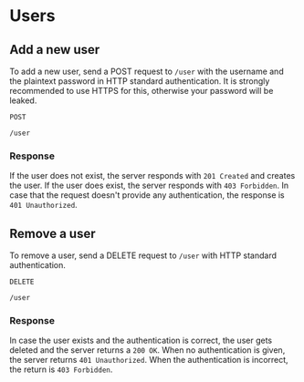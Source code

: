 # Users
## Add a new user
To add a new user, send a POST request to `/user` with the username and the plaintext password in HTTP standard authentication. It is strongly recommended to use HTTPS for this, otherwise your password will be leaked.

`POST`
```
/user
```
### Response
If the user does not exist, the server responds with `201 Created` and creates the user. If the user does exist, the server responds with `403 Forbidden`. In case that the request doesn't provide any authentication, the response is `401 Unauthorized`.

## Remove a user
To remove a user, send a DELETE request to `/user` with HTTP standard authentication.

`DELETE`
```
/user
```

### Response
In case the user exists and the authentication is correct, the user gets deleted and the server returns a `200 OK`.
When no authentication is given, the server returns `401 Unauthorized`. When the authentication is incorrect, the return is `403 Forbidden`.
